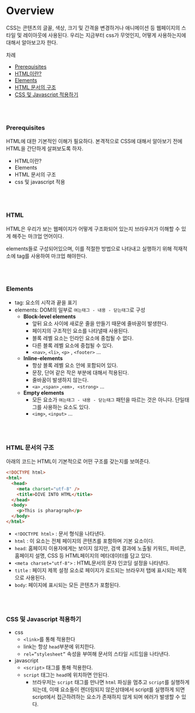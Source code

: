 # Overview

CSS는 콘텐츠의 글꼴, 색상, 크기 및 간격을 변경하거나 애니메이션 등 웹페이지의 스타일 및 레이아웃에 사용된다. 우리는 지금부터 css가 무엇인지, 어떻게 사용하는지에 대해서 알아보고자 한다.

차례

- [Prerequisites](#prerequisites)
- [HTML이란?](#about-html)
- [Elements](#elements)
- [HTML 문서의 구조](#html-structure)
- [CSS 및 Javascript 적용하기](#adjust-css-javascript)

<br/>
<br/>

### <div id="prerequisites">Prerequisites</div>

HTML에 대한 기본적인 이해가 필요하다.
본격적으로 CSS에 대해서 알아보기 전에 HTML을 간단하게 살펴보도록 하자.

- HTML이란?
- Elements
- HTML 문서의 구조
- css 및 javascript 적용

<br />
<br />

### <div id="about-html">HTML</div>

HTML은 우리가 보는 웹페이지가 어떻게 구조화되어 있는지 브라우저가 이해할 수 있게 해주는 마크업 언어이다.

elements들로 구성되어있으며, 이를 적절한 방법으로 나타내고 실행하기 위해 적재적소에 tag를 사용하여 마크업 해야한다.

<br />
<br />

### <div id="elements">Elements</div>

- tag: 요소의 시작과 끝을 표기
- elements: DOM의 일부로 `여는태그 - 내용 - 닫는태그`로 구성
  - **Block-level elements**
    - 앞뒤 요소 사이에 새로운 줄을 만들기 때문에 줄바꿈이 발생한다.
    - 페이지의 구조적인 요소를 나타낼때 사용된다.
    - 블록 레벨 요소는 인라인 요소에 중첩될 수 없다.
    - 다른 블록 레벨 요소에 중첩될 수 있다.
    - `<nav>`, `<li>`, `<p>` , `<footer>` …
  - **Inline-elements**
    - 항상 블록 레벨 요소 안에 포함되어 있다.
    - 문장, 단어 같은 작은 부분에 대해서 적용된다.
    - 줄바꿈이 발생하지 않는다.
    - `<a>` ,`<span>` ,`<em>, <strong>` …
  - **Empty elements**
    - 모든 요소가 `여는태그 - 내용 - 닫는태그` 패턴을 따르는 것은 아니다. 단일태그를 사용하는 요소도 있다.
    - `<img>`, `<input>` …

<br />
<br />

### <div id="html-structure">HTML 문서의 구조</div>

아래의 코드는 HTML이 기본적으로 어떤 구조를 갖는지를 보여준다.

```html
<!DOCTYPE html>
<html>
  <head>
    <meta charset="utf-8" />
    <title>DIVE INTO HTML</title>
  </head>
  <body>
    <p>This is pharagraph</p>
  </body>
</html>
```

- `<!DOCTYPE html>` : 문서 형식을 나타낸다.
- `html` : 이 요소는 전체 페이지의 콘텐츠를 포함하며 기본 요소이다.
- `head`: 홈페이지 이용자에게는 보이지 않지만, 검색 결과에 노출될 키워드, 파비콘, 홈페이지 설명, CSS 등 HTML페이지의 메타데이터를 담고 있다.
- `<meta charset="utf-8">` : HTML문서의 문자 인코딩 설정을 나타낸다.
- `title` : 페이지 제목 설정 요소로 페이지가 로드되는 브라우저 탭에 표시되는 제목으로 사용된다.
- `body`: 페이지에 표시되는 모든 콘텐츠가 포함된다.

<br />
<br />

### <div id="adjust-css-javascript">CSS 및 Javascript 적용하기</div>

- css
  - `<link>`를 통해 적용한다
  - link는 항상 `head`부분에 위치한다.
  - `rel=”stylesheet”` 속성을 부여해 문서의 스타일 시트임을 나타낸다.
- javascript
  - `<script>` 태그를 통해 적용한다.
  - `script` 태그는 `head`에 위치하면 안된다.
    - 브라우저는 `script` 태그를 만나면 `html` 파싱을 멈추고 `script`를 실행하게 되는데, 이때 요소들이 렌더링되지 않은상태에서 script를 실행하게 되면 script에서 접근하려하는 요소가 존재하지 않게 되며 에러가 발생할 수 있다.
